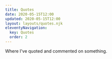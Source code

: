 ```yaml
---
title: Quotes
date: 2020-05-15T12:00
updated: 2020-05-15T12:00
layout: layouts/quotes.njk
eleventyNavigation:
  key: Quotes
  order: 2
---
```


Where I've quoted and commented on something.
